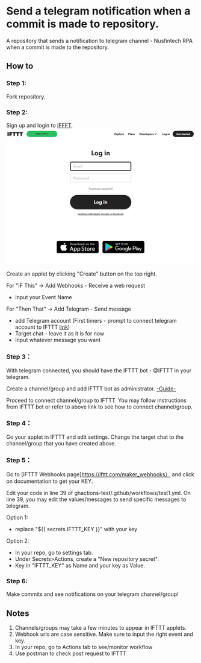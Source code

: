 # Send a telegram notification when a commit is made to repository.

A repository that sends a notification to telegram channel - Nusfintech RPA when a commit is made to the repository.

## How to 

### Step 1:
Fork repository.

### Step 2:
Sign up and login to [IFFFT](https://ifttt.com).
![](/assets/images/IFTTT_Login.png)

Create an applet by clicking "Create" button on the top right.

For "IF This" -> Add Webhooks - Receive a web request   
- Input your Event Name


For "Then That" -> Add Telegram - Send message
- add Telegram account (First timers - prompt to connect telegram account to IFTTT [link](https://help.ifttt.com/hc/en-us/articles/360003121113-How-to-get-started-using-IFTTT-with-Telegram))
- Target chat - leave it as it is for now
- Input whatever message you want


### Step 3：
With telegram connected, you should have the IFTTT bot - @IFTTT in your telegram. 

Create a channel/group and add IFTTT bot as administrator. [-Guide-](https://help.ifttt.com/hc/en-us/articles/360003121113-How-to-get-started-using-IFTTT-with-Telegram)

Proceed to connect channel/group to IFTTT.
You may follow instructions from IFTTT bot or refer to above link to see how to connect channel/group.

### Step 4：
Go your applet in IFTTT and edit settings.
Change the target chat to the channel/group that you have created above.

### Step 5：
Go to [IFTTT Webhooks page]https://ifttt.com/maker_webhooks） and click on documentation to get your KEY.

Edit your code in line 39 of ghactions-test/.github/workflows/test1.yml.
On line 39, you may edit the values/messages to send specific messages to telegram.

Option 1:
- replace "${{ secrets.IFTTT_KEY }}" with your key

Option 2:
- In your repo, go to settings tab.
- Under Secrets>Actions, create a "New repository secret".
- Key in "IFTTT_KEY" as Name and your key as Value.

### Step 6:
Make commits and see notifications on your telegram channel/group!

## Notes
1. Channels/groups may take a few minutes to appear in IFTTT applets.
2. Webhook urls are case sensitive. Make sure to input the right event and key.
3. In your repo, go to Actions tab to see/monitor workflow
4. Use postman to check post request to IFTTT
